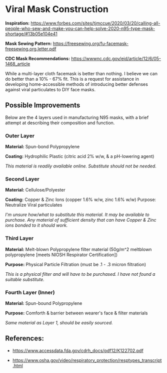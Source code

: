 # Viral Mask Construction

**Inspiration:** https://www.forbes.com/sites/tjmccue/2020/03/20/calling-all-people-who-sew-and-make-you-can-help-solve-2020-n95-type-mask-shortage/#13b05e104e41

**Mask Sewing Pattern:** https://freesewing.org/fu-facemask-freesewing.org.letter.pdf

**CDC Mask Recommendations:** https://wwwnc.cdc.gov/eid/article/12/6/05-1468_article

While a multi-layer cloth facemask is better than nothing. I believe we can do better than a 10% - 67% fit. This is a request for assistance in developing home-accessible methods of introducing better defenses against viral particulates to DIY face masks.


## Possible Improvements

Below are the 4 layers used in manufacturing N95 masks, with a brief attempt at describing their composition and function.

### Outer Layer

**Material:** Spun-bond Polypropylene

**Coating:** Hydrophilic Plastic (citric acid 2% w/w, & a pH-lowering agent)

*This material is readily available online. Substitute should not be needed.*


### Second Layer

**Material:** Cellulose/Polyester

**Coating:** Copper & Zinc Ions (copper 1.6% w/w, zinc 1.6% w/w)
Purpose: Neutralize Viral particulates

*I'm unsure how/what to substitute this material. It may be available to purchase. Any material of sufficient density that can have Copper & Zinc ions bonded to it should work.*


### Third Layer

**Material:** Melt-blown Polypropylene filter material (50g/m^2 meltblown polypropylene [meets NIOSH Respirator Certification])

**Purpose:** Physical Particle Filtration (must be .1 - .3 micron filtration)

*This is a physical filter and will have to be purchased. I have not found a suitable substitute.*


### Fourth Layer (Inner)

**Material:** Spun-bound Polypropylene

**Purpose:** Comforth & barrier between wearer's face & filter materials

*Same material as Layer 1, should be easily sourced.*


## References:

- https://www.accessdata.fda.gov/cdrh_docs/pdf12/K122702.pdf

- https://www.osha.gov/video/respiratory_protection/resptypes_transcript.html
